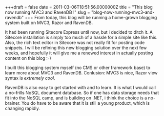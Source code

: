 ﻿+++draft = false
date = 2011-03-06T18:51:56.0000000Z
title = "This blog now running MVC3 and RavenDB !"
slug = "blog-now-running-mvc3-and-ravendb"
+++
From today, this blog will be running a home-grown blogging system built on MVC3, Razor and RavenDB.

It had been running Sitecore Express until now, but i decided to ditch it. A Sitecore installation is simply too much of a hassle for a simple site like this. Also, the rich text editor in Sitecore was not really fit for posting code snippets. I will be refining this new blogging solution over the next few weeks, and hopefully it will give me a renewed interest in actually posting content on this blog :-)

I built this blogging system myself (no CMS or other framework base) to learn more about MVC3 and RavenDB. Conlusion: MVC3 is nice, Razor view syntax is _extremely cool_. 

RavenDB is also easy to get started with and to learn. It is what I would call a no-frills NoSQL document database. So if one has data storage needs that fit into the NoSQL camp, and is building on .NET, i think the choice is a no-brainer. You do have to be aware that it is still a young product, which is changing rapidly. 
